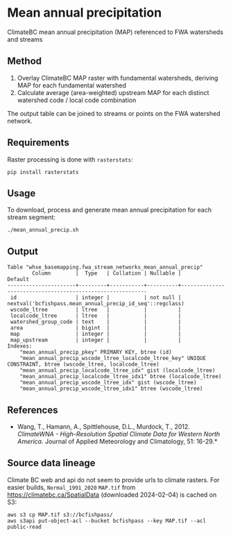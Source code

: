 # Mean annual precipitation 

ClimateBC mean annual precipitation (MAP) referenced to FWA watersheds and streams

## Method

1. Overlay ClimateBC MAP raster with fundamental watersheds, deriving MAP for each fundamental watershed
2. Calculate average (area-weighted) upstream MAP for each distinct watershed code / local code combination 

The output table can be joined to streams or points on the FWA watershed network.

## Requirements

Raster processing is done with `rasterstats`:

    pip install rasterstats

## Usage

To download, process and generate mean annual precipitation for each stream segment:

    ./mean_annual_precip.sh

## Output

```
Table "whse_basemapping.fwa_stream_networks_mean_annual_precip"
        Column        |  Type   | Collation | Nullable |                          Default
----------------------+---------+-----------+----------+-----------------------------------------------------------
 id                   | integer |           | not null | nextval('bcfishpass.mean_annual_precip_id_seq'::regclass)
 wscode_ltree         | ltree   |           |          |
 localcode_ltree      | ltree   |           |          |
 watershed_group_code | text    |           |          |
 area                 | bigint  |           |          |
 map                  | integer |           |          |
 map_upstream         | integer |           |          |
Indexes:
    "mean_annual_precip_pkey" PRIMARY KEY, btree (id)
    "mean_annual_precip_wscode_ltree_localcode_ltree_key" UNIQUE CONSTRAINT, btree (wscode_ltree, localcode_ltree)
    "mean_annual_precip_localcode_ltree_idx" gist (localcode_ltree)
    "mean_annual_precip_localcode_ltree_idx1" btree (localcode_ltree)
    "mean_annual_precip_wscode_ltree_idx" gist (wscode_ltree)
    "mean_annual_precip_wscode_ltree_idx1" btree (wscode_ltree)
```

## References

- Wang, T., Hamann, A., Spittlehouse, D.L., Murdock, T., 2012. *ClimateWNA - High-Resolution Spatial Climate Data for Western North America*. Journal of Applied Meteorology and Climatology, 51: 16-29.*


## Source data lineage

Climate BC web and api do not seem to provide urls to climate rasters. For easier builds, `Normal_1991_2020` `MAP.tif` from https://climatebc.ca/SpatialData (downloaded 2024-02-04) is cached on S3:

    aws s3 cp MAP.tif s3://bcfishpass/
    aws s3api put-object-acl --bucket bcfishpass --key MAP.tif --acl public-read